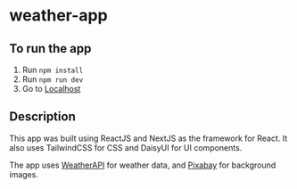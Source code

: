 # weather-app

## To run the app

1. Run `npm install`
2. Run `npm run dev`
3. Go to [Localhost](http://localhost:3000/)

## Description

This app was built using ReactJS and NextJS as the framework for React. It also uses TailwindCSS for CSS and DaisyUI for UI components.

The app uses [WeatherAPI](https://www.weatherapi.com/) for weather data, and [Pixabay](https://pixabay.com/) for background images.
